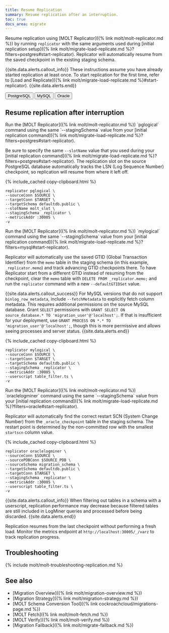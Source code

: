```yaml
---
title: Resume Replication
summary: Resume replication after an interruption.
toc: true
docs_area: migrate
---
```


Resume replication using [MOLT Replicator]({% link molt/molt-replicator.md %}) by running `replicator` with the same arguments used during [initial replication setup]({% link molt/migrate-load-replicate.md %}?filters=postgres#start-replicator). Replicator will automatically resume from the saved checkpoint in the existing staging schema.

{{site.data.alerts.callout_info}}
These instructions assume you have already started replication at least once. To start replication for the first time, refer to [Load and Replicate]({% link molt/migrate-load-replicate.md %}#start-replicator).
{{site.data.alerts.end}}

<div class="filters filters-big clearfix">
    <button class="filter-button" data-scope="postgres">PostgreSQL</button>
    <button class="filter-button" data-scope="mysql">MySQL</button>
    <button class="filter-button" data-scope="oracle">Oracle</button>
</div>

## Resume replication after interruption

<section class="filter-content" markdown="1" data-scope="postgres">
Run the [MOLT Replicator]({% link molt/molt-replicator.md %}) `pglogical` command using the same `--stagingSchema` value from your [initial replication command]({% link molt/migrate-load-replicate.md %}?filters=postgres#start-replicator).

Be sure to specify the same `--slotName` value that you used during your [initial replication command]({% link molt/migrate-load-replicate.md %}?filters=postgres#start-replicator). The replication slot on the source PostgreSQL database automatically tracks the LSN (Log Sequence Number) checkpoint, so replication will resume from where it left off.

{% include_cached copy-clipboard.html %}
~~~ shell
replicator pglogical \
--sourceConn $SOURCE \
--targetConn $TARGET \
--targetSchema defaultdb.public \
--slotName molt_slot \
--stagingSchema _replicator \
--metricsAddr :30005 \
-v
~~~
</section>

<section class="filter-content" markdown="1" data-scope="mysql">
Run the [MOLT Replicator]({% link molt/molt-replicator.md %}) `mylogical` command using the same `--stagingSchema` value from your [initial replication command]({% link molt/migrate-load-replicate.md %}?filters=mysql#start-replicator).

Replicator will automatically use the saved GTID (Global Transaction Identifier) from the `memo` table in the staging schema (in this example, `_replicator.memo`) and track advancing GTID checkpoints there. To have Replicator start from a different GTID instead of resuming from the checkpoint, clear the `memo` table with `DELETE FROM _replicator.memo;` and run the `replicator` command with a new `--defaultGTIDSet` value.

{{site.data.alerts.callout_success}}
For MySQL versions that do not support `binlog_row_metadata`, include `--fetchMetadata` to explicitly fetch column metadata. This requires additional permissions on the source MySQL database. Grant `SELECT` permissions with `GRANT SELECT ON source_database.* TO 'migration_user'@'localhost';`. If that is insufficient for your deployment, use `GRANT PROCESS ON *.* TO 'migration_user'@'localhost';`, though this is more permissive and allows seeing processes and server status.
{{site.data.alerts.end}}

{% include_cached copy-clipboard.html %}
~~~ shell
replicator mylogical \
--sourceConn $SOURCE \
--targetConn $TARGET \
--targetSchema defaultdb.public \
--stagingSchema _replicator \
--metricsAddr :30005 \
--userscript table_filter.ts \
-v
~~~
</section>

<section class="filter-content" markdown="1" data-scope="oracle">
Run the [MOLT Replicator]({% link molt/molt-replicator.md %}) `oraclelogminer` command using the same `--stagingSchema` value from your [initial replication command]({% link molt/migrate-load-replicate.md %}?filters=oracle#start-replicator).

Replicator will automatically find the correct restart SCN (System Change Number) from the `_oracle_checkpoint` table in the staging schema. The restart point is determined by the non-committed row with the smallest `startscn` column value.

{% include_cached copy-clipboard.html %}
~~~ shell
replicator oraclelogminer \
--sourceConn $SOURCE \
--sourcePDBConn $SOURCE_PDB \
--sourceSchema migration_schema \
--targetSchema defaultdb.public \
--targetConn $TARGET \
--stagingSchema _replicator \
--metricsAddr :30005 \
--userscript table_filter.ts \
-v
~~~

{{site.data.alerts.callout_info}}
When filtering out tables in a schema with a userscript, replication performance may decrease because filtered tables are still included in LogMiner queries and processed before being discarded.
{{site.data.alerts.end}}
</section>

Replication resumes from the last checkpoint without performing a fresh load. Monitor the metrics endpoint at `http://localhost:30005/_/varz` to track replication progress.

## Troubleshooting

{% include molt/molt-troubleshooting-replication.md %}

## See also

- [Migration Overview]({% link molt/migration-overview.md %})
- [Migration Strategy]({% link molt/migration-strategy.md %})
- [MOLT Schema Conversion Tool]({% link cockroachcloud/migrations-page.md %})
- [MOLT Fetch]({% link molt/molt-fetch.md %})
- [MOLT Verify]({% link molt/molt-verify.md %})
- [Migration Failback]({% link molt/migrate-failback.md %})
